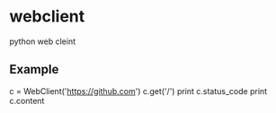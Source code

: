 # webclient
python web cleint

## Example

  c = WebClient('https://github.com')
  c.get('/')
  print c.status_code
  print c.content
